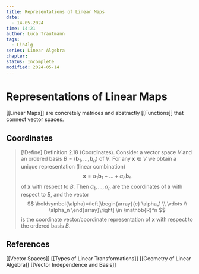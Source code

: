 ```yaml
---
title: Representations of Linear Maps
date:
  - 14-05-2024
time: 14:21
author: Luca Trautmann
tags:
  - LinAlg
series: Linear Algebra
chapter: 
status: Incomplete
modified: 2024-05-14
---
```

# Representations of Linear Maps
[[Linear Maps]] are concretely matrices and abstractly [[Functions]] that connect vector spaces. 

## Coordinates
> [!Define]
> Definition 2.18 (Coordinates). Consider a vector space $V$ and an ordered basis $B=\left(\boldsymbol{b}_1, \ldots, \boldsymbol{b}_n\right)$ of $V$. For any $\boldsymbol{x} \in V$ we obtain a unique representation (linear combination)
> $$
> \boldsymbol{x}=\alpha_1 \boldsymbol{b}_1+\ldots+\alpha_n \boldsymbol{b}_n
> $$
> of $\boldsymbol{x}$ with respect to $B$. Then $\alpha_1, \ldots, \alpha_n$ are the coordinates of $\boldsymbol{x}$ with respect to $B$, and the vector
> $$
> \boldsymbol{\alpha}=\left[\begin{array}{c}
> \alpha_1 \\
> \vdots \\
> \alpha_n
> \end{array}\right] \in \mathbb{R}^n
> $$
> is the coordinate vector/coordinate representation of $\boldsymbol{x}$ with respect to the ordered basis $B$.


## References
[[Vector Spaces]]
[[Types of Linear Transformations]]
[[Geometry of Linear Algebra]]
[[Vector Independence and Basis]]


